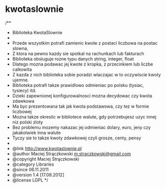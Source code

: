 kwotaslownie
============

/**
 * Biblioteka KwotaSlownie
 * 
 * Przede wszystkim potrafi zamienic kwote z postaci liczbowa na postac slowna, 
 * Z ktora na pewno kazdy sie spotkal na rachunkach lub fakturach
 * Biblioteka obsluguje rozne typu danych string, integer, float
 * Dlatego mozna podawac jej kwote z kropka, z przecinkiem lub liczbe calkowita
 * Z kazda z nich biblioteka sobie poradzi wlaczajac w to oczywiscie kwoty ujemne.
 * Biblioteka potrafi takze prawidlowo odmieniac po polsku (tysiac, tysiecy) itd. 
 * Dzieki zapewnionej konfigurowalnosci mozna decydowac czy kwota zdawkowa 
 * Ma byc prezentowana tak jak kwota podstawowa, czy tez w formie liczbowej
 * Mozna takze okreslic w bibliotece walute, gdy potrzebujesz uzyc innej niz polski zloty
 * Bez problemu mozemy nakazac jej odmieniac dolary, euro, jeny czy jakakolwiek inna walute
 * Tyczy sie to takze kwoty zdawkowej czyli grosze, centy, pensy
 * 
 * @link        http://www.kwotaslownie.pl
 * @author        Maciej Strączkowski <m.straczkowski@gmail.com>
 * @copyright    Maciej Strączkowski
 * @category    Libraries
 * @since        06.11.2011
 * @version        1.4 [17.08.2012]
 * @license        LGPL
 */

